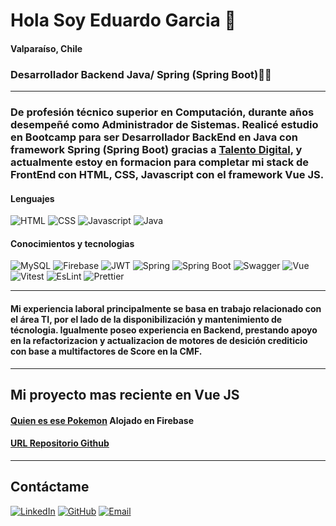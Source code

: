 # Hola Soy Eduardo Garcia 🖖
#### Valparaíso, Chile 
### Desarrollador Backend Java/ Spring (Spring Boot)🌱🌱
<hr>

### De profesión técnico superior en Computación, durante años desempeñé como Administrador de Sistemas. Realicé estudio en Bootcamp para ser Desarrollador BackEnd en Java con framework Spring (Spring Boot) gracias a [Talento Digital](https://talentodigitalparachile.cl/), y actualmente estoy en formacion para completar mi stack de FrontEnd con HTML, CSS, Javascript con el framework Vue JS.

#### Lenguajes
![HTML](https://img.shields.io/badge/HTML5-E34F26?style=for-the-badge&logo=html5&logoColor=white)
![CSS](https://img.shields.io/badge/CSS3-1572B6?style=for-the-badge&logo=css3&logoColor=white)
![Javascript](https://img.shields.io/badge/JavaScript-323330?style=for-the-badge&logo=javascript&logoColor=F7DF1E)
![Java](https://img.shields.io/badge/java-%23ED8B00.svg?style=for-the-badge&logo=openjdk&logoColor=white)


#### Conocimientos y tecnologias
![MySQL](https://img.shields.io/badge/MySQL-005C84?style=for-the-badge&logo=mysql&logoColor=white)
![Firebase](https://img.shields.io/badge/firebase-ffca28?style=for-the-badge&logo=firebase&logoColor=black)
![JWT](https://img.shields.io/badge/JWT-000000?style=for-the-badge&logo=JSON%20web%20tokens&logoColor=white)
![Spring](https://img.shields.io/badge/Spring-6DB33F?style=for-the-badge&logo=spring&logoColor=white)
![Spring Boot](https://img.shields.io/badge/Spring_Boot-6DB33F?style=for-the-badge&logo=spring-boot&logoColor=white)
![Swagger](https://img.shields.io/badge/Swagger-85EA2D?style=for-the-badge&logo=Swagger&logoColor=white)
![Vue](https://img.shields.io/badge/Vue%20js-35495E?style=for-the-badge&logo=vuedotjs&logoColor=4FC08D)
![Vitest](https://img.shields.io/badge/Vitest-%236E9F18?style=for-the-badge&logo=Vitest&logoColor=%23fcd703)
![EsLint](https://img.shields.io/badge/eslint-3A33D1?style=for-the-badge&logo=eslint&logoColor=white)
![Prettier](https://img.shields.io/badge/prettier-1A2C34?style=for-the-badge&logo=prettier&logoColor=F7BA3E)

<hr>

#### Mi experiencia laboral principalmente se basa en trabajo relacionado con el área TI, por el lado de la disponibilización y mantenimiento de técnologia. Igualmente poseo experiencia en Backend, prestando apoyo en la refactorizacion y actualizacion de motores de desición crediticio con base a multifactores de Score en la CMF.

<hr>

## Mi proyecto mas reciente en Vue JS
####  [Quien es ese Pokemon](https://whos-that-pokemon-2346d.web.app/) Alojado en Firebase
####  [URL Repositorio Github](https://github.com/egarciav-dev-fe/quienesesepokemon)

<hr>

## Contáctame 
[![LinkedIn](https://img.icons8.com/?size=100&id=13930&format=png&color=000000)](#https://www.linkedin.com/in/edu-garciav/?lipi=urn%3Ali%3Apage%3Ad_flagship3_feed%3BruseIHusQ5KuXup5MctGLw%3D%3D)
[![GitHub](https://img.icons8.com/?size=100&id=iEBcQcM9rnZ9&format=png&color=000000)](https://github.com/egarciav-dev-fe)
[![Email](https://img.icons8.com/?size=100&id=124193&format=png&color=000000)](mailto:egarciav.dev.fe@gmail.com)



<!---
egarciav-dev-fe/egarciav-dev-fe is a ✨ special ✨ repository because its `README.md` (this file) appears on your GitHub profile.
You can click the Preview link to take a look at your changes.
--->
